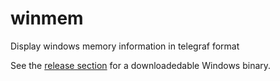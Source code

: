 # winmem
Display windows memory information in telegraf format

See the [release section](https://github.com/jftuga/winmem/releases) for a downloadedable Windows binary.
